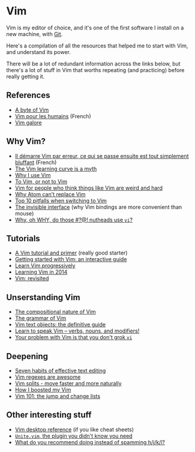 # Vim

Vim is my editor of choice, and it's one of the first software I install
on a new machine, with [Git](git.html).

Here's a compilation of all the resources that helped me to start with
Vim, and understand its power.

There will be a lot of redundant information across the links below, but
there's a lot of stuff in Vim that worths repeating (and practicing)
before really getting it.

## References

* [A byte of Vim](http://www.swaroopch.com/notes/vim/)
* [Vim pour les humains](https://vimebook.com/) (French)
* [Vim galore](https://github.com/mhinz/vim-galore)

## Why Vim?

* [Il démarre Vim par erreur, ce qui se passe ensuite est tout simplement bluffant](http://putaindecode.fr/posts/vim/il-demarre-vim-par-erreur-ce-qui-se-passe-ensuite-est-tout-simplement-bluffant/) (French)
* [The Vim learning curve is a myth](https://robots.thoughtbot.com/the-vim-learning-curve-is-a-myth)
* [Why I use Vim](https://pascalprecht.github.io/2014/03/18/why-i-use-vim/)
* [To Vim, or not to Vim](http://coenjacobs.me/vim-or-not/)
* [Vim for people who think things like Vim are weird and hard](http://csswizardry.com/2014/06/vim-for-people-who-think-things-like-vim-are-weird-and-hard/)
* [Why Atom can't replace Vim](https://medium.com/@mkozlows/why-atom-cant-replace-vim-433852f4b4d1)
* [Top 10 pitfalls when switching to Vim](http://code.tutsplus.com/articles/top-10-pitfalls-when-switching-to-vim--net-18113)
* [The invisible interface](http://spaceandtim.es/etc/the_invisible_interface) (why Vim bindings are more convenient than mouse)
* [Why, oh WHY, do those #?@! nutheads use `vi`?](http://www.viemu.com/a-why-vi-vim.html)

## Tutorials

* [A Vim tutorial and primer](https://danielmiessler.com/study/vim/) (really good starter)
* [Getting started with Vim: an interactive guide](https://scotch.io/tutorials/getting-started-with-vim-an-interactive-guide)
* [Learn Vim progressively](http://yannesposito.com/Scratch/en/blog/Learn-Vim-Progressively/)
* [Learning Vim in 2014](http://benmccormick.org/learning-vim-in-2014/)
* [Vim: revisited](http://mislav.uniqpath.com/2011/12/vim-revisited/)

## Unserstanding Vim

* [The compositional nature of Vim](http://ismail.badawi.io/blog/2014/04/23/the-compositional-nature-of-vim/)
* [The grammar of Vim](http://rc3.org/2012/05/12/the-grammar-of-vim/)
* [Vim text objects: the definitive guide](http://blog.carbonfive.com/2011/10/17/vim-text-objects-the-definitive-guide/)
* [Learn to speak Vim – verbs, nouns, and modifiers!](http://yanpritzker.com/2011/12/16/learn-to-speak-vim-verbs-nouns-and-modifiers/)
* [Your problem with Vim is that you don't grok `vi`](https://stackoverflow.com/questions/1218390/what-is-your-most-productive-shortcut-with-vim/1220118#1220118)

## Deepening

* [Seven habits of effective text editing](http://www.moolenaar.net/habits.html)
* [Vim regexes are awesome](http://briancarper.net/blog/448/vim-regexes-are-awesome)
* [Vim splits - move faster and more naturally](http://robots.thoughtbot.com/vim-splits-move-faster-and-more-naturally)
* [How I boosted my Vim](http://nvie.com/posts/how-i-boosted-my-vim/)
* [Vim 101: the jump and change lists](http://usevim.com/2013/02/15/vim-101-jumps/)

## Other interesting stuff

* [Vim desktop reference](http://simpletutorials.com/tutorials/vim/vimquick.pdf) (if you like cheat sheets)
* [`Unite.vim`, the plugin you didn't know you need](https://bling.github.io/blog/2013/06/02/unite-dot-vim-the-plugin-you-didnt-know-you-need/)
* [What do you recommend doing instead of spamming h/j/k/l?](http://www.reddit.com/r/vim/comments/2wvvpj/what_do_you_recommend_doing_instead_of_spamming/)
